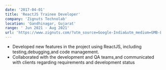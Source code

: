 ```yaml
---
date: '2017-04-01'
title: 'ReactJS Trainee Developer'
company: 'Zignuts Technolab'
location: 'Gandhinagar, Gujarat'
range: ' Jun 2021 - Aug 2021'
url: 'https://www.zignuts.com/?utm_source=Google-India&utm_medium=GMB-Listing&utm_campaign=GMB'
---
```


- Developed new features in the project using ReactJS, including testing,debugging,and code management.
- Collaborated with the development and QA teams,and communicated with clients regarding requirements and development status